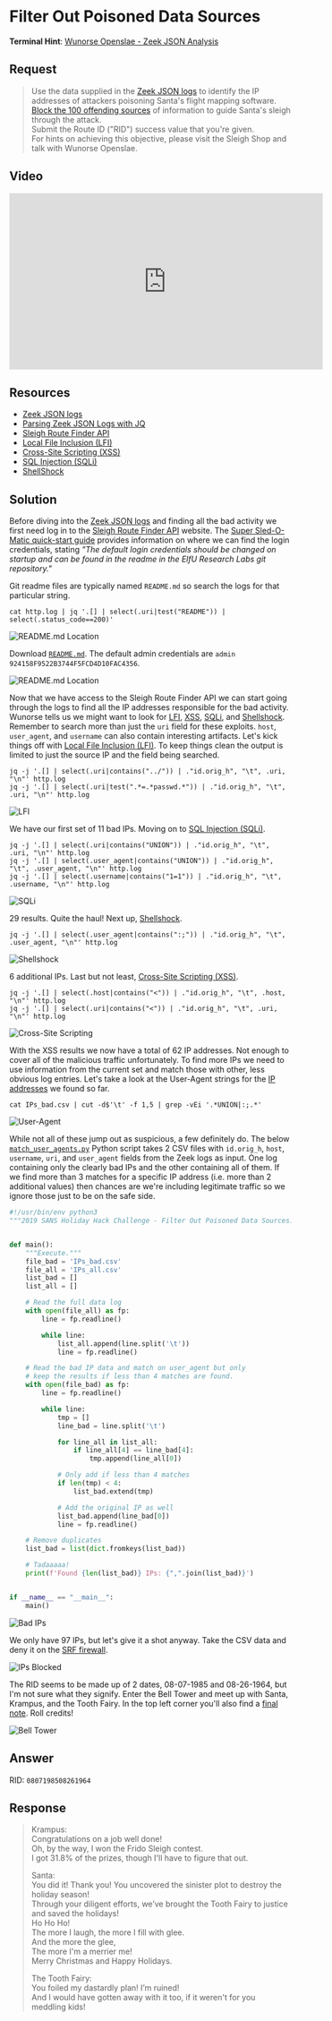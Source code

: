 # Filter Out Poisoned Data Sources
**Terminal Hint**: [Wunorse Openslae - Zeek JSON Analysis](../hints/h12.md)

## Request
> Use the data supplied in the [Zeek JSON logs](https://downloads.elfu.org/http.log.gz) to identify the IP addresses of attackers poisoning Santa's flight mapping software. [Block the 100 offending sources](https://srf.elfu.org/) of information to guide Santa's sleigh through the attack.  
> Submit the Route ID ("RID") success value that you're given.  
> For hints on achieving this objective, please visit the Sleigh Shop and talk with Wunorse Openslae.

## Video
<div class="video-wrapper">
<iframe width="560" height="315" src="https://www.youtube.com/embed/4CS02y-G5zA?start=211" frameborder="0" allow="accelerometer; autoplay; encrypted-media; gyroscope; picture-in-picture" allowfullscreen></iframe>
</div>

## Resources
- [Zeek JSON logs](https://downloads.elfu.org/http.log.gz)
- [Parsing Zeek JSON Logs with JQ](https://pen-testing.sans.org/blog/2019/12/03/parsing-zeek-json-logs-with-jq-2)
- [Sleigh Route Finder API](https://srf.elfu.org/)
- [Local File Inclusion (LFI)](https://www.owasp.org/index.php/Testing_for_Local_File_Inclusion)
- [Cross-Site Scripting (XSS)](https://www.owasp.org/index.php/Cross-site_Scripting_(XSS))
- [SQL Injection (SQLi)](https://www.owasp.org/index.php/SQL_Injection)
- [ShellShock](https://en.wikipedia.org/wiki/Shellshock_(software_bug))

## Solution
Before diving into the [Zeek JSON logs](https://downloads.elfu.org/http.log.gz) and finding all the bad activity we first need log in to the [Sleigh Route Finder API](https://srf.elfu.org/) website. The [Super Sled-O-Matic quick-start guide](../files/ElfUResearchLabsSuperSledOMaticQuickStartGuideV1.2.pdf) provides information on where we can find the login credentials, stating *"The default login credentials should be changed on startup and can be found in the readme in the ElfU Research Labs git repository."*

Git readme files are typically named `README.md` so search the logs for that particular string.

```shell
cat http.log | jq '.[] | select(.uri|test("README")) | select(.status_code==200)'
```

![README.md Location](../img/objectives/o12/o12_1.png)

Download [`README.md`](https://srf.elfu.org/README.md). The default admin credentials are `admin 924158F9522B3744F5FCD4D10FAC4356`.

![README.md Location](../img/objectives/o12/o12_2.png)

Now that we have access to the Sleigh Route Finder API we can start going through the logs to find all the IP addresses responsible for the bad activity. Wunorse tells us we might want to look for [LFI](https://www.owasp.org/index.php/Testing_for_Local_File_Inclusion), [XSS](https://www.owasp.org/index.php/Cross-site_Scripting_(XSS)), [SQLi](https://www.owasp.org/index.php/SQL_Injection), and [Shellshock](https://en.wikipedia.org/wiki/Shellshock_(software_bug)). Remember to search more than just the `uri` field for these exploits. `host`, `user_agent`, and `username` can also contain interesting artifacts. Let's kick things off with [Local File Inclusion (LFI)](https://www.owasp.org/index.php/Testing_for_Local_File_Inclusion). To keep things clean the output is limited to just the source IP and the field being searched.

```shell
jq -j '.[] | select(.uri|contains("../")) | ."id.orig_h", "\t", .uri, "\n"' http.log
jq -j '.[] | select(.uri|test(".*=.*passwd.*")) | ."id.orig_h", "\t", .uri, "\n"' http.log
```

![LFI](../img/objectives/o12/o12_3.png)

We have our first set of 11 bad IPs. Moving on to [SQL Injection (SQLi)](https://www.owasp.org/index.php/SQL_Injection).

```shell
jq -j '.[] | select(.uri|contains("UNION")) | ."id.orig_h", "\t", .uri, "\n"' http.log
jq -j '.[] | select(.user_agent|contains("UNION")) | ."id.orig_h", "\t", .user_agent, "\n"' http.log
jq -j '.[] | select(.username|contains("1=1")) | ."id.orig_h", "\t", .username, "\n"' http.log
```

![SQLi](../img/objectives/o12/o12_4.png)

29 results. Quite the haul! Next up, [Shellshock](https://en.wikipedia.org/wiki/Shellshock_(software_bug)).

```shell
jq -j '.[] | select(.user_agent|contains(":;")) | ."id.orig_h", "\t", .user_agent, "\n"' http.log
```

![Shellshock](../img/objectives/o12/o12_5.png)

6 additional IPs. Last but not least, [Cross-Site Scripting (XSS)](https://www.owasp.org/index.php/Cross-site_Scripting_(XSS)).

```shell
jq -j '.[] | select(.host|contains("<")) | ."id.orig_h", "\t", .host, "\n"' http.log
jq -j '.[] | select(.uri|contains("<")) | ."id.orig_h", "\t", .uri, "\n"' http.log
```

![Cross-Site Scripting](../img/objectives/o12/o12_6.png)

With the XSS results we now have a total of 62 IP addresses. Not enough to cover all of the malicious traffic unfortunately. To find more IPs we need to use information from the current set and match those with other, less obvious log entries. Let's take a look at the User-Agent strings for the [IP addresses](../files/IPs_bad.csv) we found so far.

```shell
cat IPs_bad.csv | cut -d$'\t' -f 1,5 | grep -vEi '.*UNION|:;.*'
```

![User-Agent](../img/objectives/o12/o12_7.png)

While not all of these jump out as suspicious, a few definitely do. The below [`match_user_agents.py`](../scripts.md#match_user_agentspy) Python script takes 2 CSV files with `id.orig_h`, `host`, `username`, `uri`, and `user_agent` fields from the Zeek logs as input. One log containing only the clearly bad IPs and the other containing all of them. If we find more than 3 matches for a specific IP address (i.e. more than 2 additional values) then chances are we're including legitimate traffic so we ignore those just to be on the safe side.

```python
#!/usr/bin/env python3
"""2019 SANS Holiday Hack Challenge - Filter Out Poisoned Data Sources."""


def main():
    """Execute."""
    file_bad = 'IPs_bad.csv'
    file_all = 'IPs_all.csv'
    list_bad = []
    list_all = []

    # Read the full data log
    with open(file_all) as fp:
        line = fp.readline()

        while line:
            list_all.append(line.split('\t'))
            line = fp.readline()

    # Read the bad IP data and match on user_agent but only
    # keep the results if less than 4 matches are found.
    with open(file_bad) as fp:
        line = fp.readline()

        while line:
            tmp = []
            line_bad = line.split('\t')

            for line_all in list_all:
                if line_all[4] == line_bad[4]:
                    tmp.append(line_all[0])

            # Only add if less than 4 matches
            if len(tmp) < 4:
                list_bad.extend(tmp)

            # Add the original IP as well
            list_bad.append(line_bad[0])
            line = fp.readline()

    # Remove duplicates
    list_bad = list(dict.fromkeys(list_bad))

    # Tadaaaaa!
    print(f'Found {len(list_bad)} IPs: {",".join(list_bad)}')


if __name__ == "__main__":
    main()
```

![Bad IPs](../img/objectives/o12/o12_8.png)

We only have 97 IPs, but let's give it a shot anyway. Take the CSV data and deny it on the [SRF firewall](https://srf.elfu.org/home.html#contact).

![IPs Blocked](../img/objectives/o12/o12_9.png)

The RID seems to be made up of 2 dates, 08-07-1985 and 08-26-1964, but I'm not sure what they signify. Enter the Bell Tower and meet up with Santa, Krampus, and the Tooth Fairy. In the top left corner you'll also find a [final note](../misc/interesting_ui.md#jack-frost-kringlecon-3). Roll credits!

![Bell Tower](../img/objectives/o12/o12_10.png)

## Answer
RID: `0807198508261964` 

## Response
> Krampus:  
> Congratulations on a job well done!  
> Oh, by the way, I won the Frido Sleigh contest.  
> I got 31.8% of the prizes, though I'll have to figure that out.  
>  
> Santa:  
> You did it! Thank you! You uncovered the sinister plot to destroy the holiday season!  
> Through your diligent efforts, we’ve brought the Tooth Fairy to justice and saved the holidays!  
> Ho Ho Ho!  
> The more I laugh, the more I fill with glee.  
> And the more the glee,  
> The more I'm a merrier me!  
> Merry Christmas and Happy Holidays.  
>  
> The Tooth Fairy:  
> You foiled my dastardly plan! I’m ruined!  
> And I would have gotten away with it too, if it weren't for you meddling kids!
